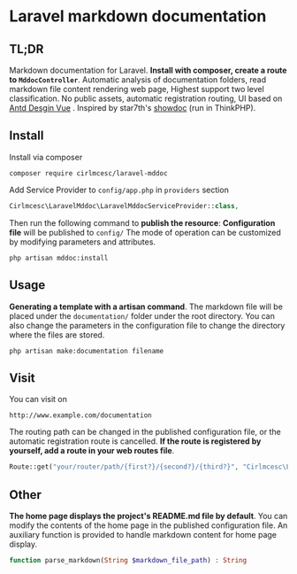 # Laravel markdown documentation

TL;DR
-----
Markdown documentation for Laravel.
**Install with composer, create a route to `MddocController`**.
Automatic analysis of documentation folders, read markdown file content rendering web page, Highest support two level classification.
No public assets, automatic registration routing, UI based on [Antd Desgin Vue](https://github.com/vueComponent/ant-design-vue) .
Inspired by star7th's [showdoc](https://github.com/star7th/showdoc) (run in ThinkPHP).


Install
-------
Install via composer
```
composer require cirlmcesc/laravel-mddoc
```

Add Service Provider to `config/app.php` in `providers` section
```php
Cirlmcesc\LaravelMddoc\LaravelMddocServiceProvider::class,
```

Then run the following command to **publish the resource**:
**Configuration file** will be published to `config/`
The mode of operation can be customized by modifying parameters and attributes.
```
php artisan mddoc:install
```


Usage
-----
**Generating a template with a artisan command**.
The markdown file will be placed under the `documentation/` folder under the root directory.
You can also change the parameters in the configuration file to change the directory where the files are stored.
```
php artisan make:documentation filename
```

Visit
-----
You can visit on
```
http://www.example.com/documentation
```

The routing path can be changed in the published configuration file, or the automatic registration route is cancelled.
**If the route is registered by yourself, add a route in your web routes file**.
```php
Route::get("your/router/path/{first?}/{second?}/{third?}", "Cirlmcesc\LaravelMddoc\MddocController@view");
```

Other
-----
**The home page displays the project's README.md file by default**.
You can modify the contents of the home page in the published configuration file.
An auxiliary function is provided to handle markdown content for home page display.
```php
function parse_markdown(String $markdown_file_path) : String
```